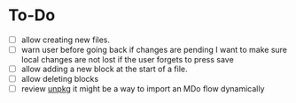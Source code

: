 # To-Do

- [ ] allow creating new files.
- [ ] warn user before going back if changes are pending
      I want to make sure local changes are not lost if the user forgets to press save
- [ ] allow adding a new block at the start of a file.
- [ ] allow deleting blocks
- [ ] review [unpkg](https://unpkg.com/)
      it might be a way to import an MDo flow dynamically
